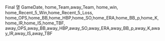 Final 열
GameDate,
home_Team,away_Team,
home_win,
home_Recent_5_Win,home_Recent_5_Loss,
home_OPS,home_BB,home_HBP,home_SO,home_ERA,home_BB_p,home_K,home_IR,home_IS,home_TBF,
away_OPS,away_BB,away_HBP,away_SO,away_ERA,away_BB_p,away_K,away_IR,away_IS,away_TBF